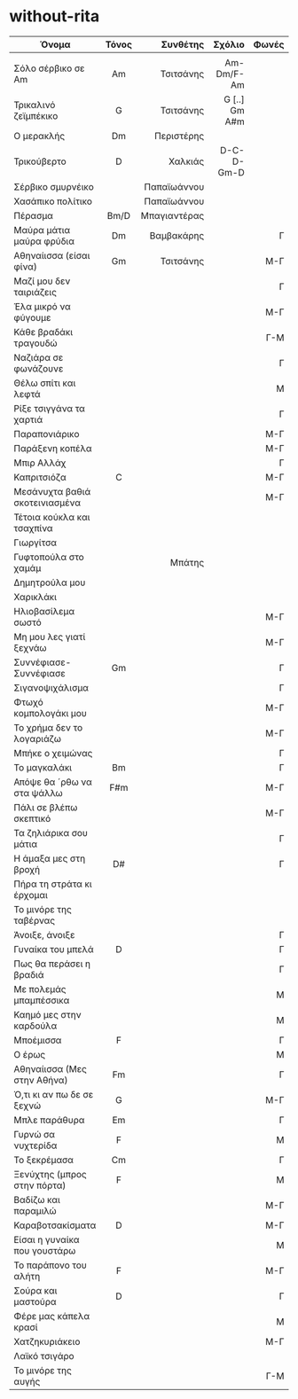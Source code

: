 # without-rita


| Όνομα                 | Τόνος           | Συνθέτης | Σχόλιο | Φωνές |
| -------------         |:-------------:| -----:| -----:|-----:|
|             | |  |||
| Σόλο σέρβικο σε Am        | Am | Τσιτσάνης    | Am-Dm/F-Am    ||
| Τρικαλινό ζεϊμπέκικο      | G  | Τσιτσάνης    | G [..] Gm A#m ||
| Ο μερακλής                | Dm | Περιστέρης   |      ||
| Τρικούβερτο               | D  | Χαλκιάς      | D-C-D-Gm-D    ||
| Σέρβικο σμυρνέικο         |    | Παπαϊωάννου  |      ||
| Χασάπικο πολίτικο         |    | Παπαϊωάννου  |      ||
| Πέρασμα                   |Bm/D| Μπαγιαντέρας |      ||
| Μαύρα μάτια μαύρα φρύδια  | Dm |  Βαμβακάρης  |      |Γ|
| Αθηναίισσα (είσαι φίνα)   | Gm |  Τσιτσάνης   |      |Μ-Γ|
| Μαζί μου δεν ταιριάζεις   |    |              |      |Γ|
| Έλα μικρό να φύγουμε      |    |              |      |Μ-Γ|
| Κάθε βραδάκι τραγουδώ     |    |              |      |Γ-Μ|
| Ναζιάρα σε φωνάζουνε      |    |              |      |Γ|
| Θέλω σπίτι και λεφτά      |    |              |      |Μ|
| Ρίξε τσιγγάνα τα χαρτιά   |    |              |      |Γ|
| Παραπονιάρικο             |    |              |      |Μ-Γ|
| Παράξενη κοπέλα           |    |              |      |Μ-Γ|
| Μπιρ Αλλάχ                |    |              |      |Γ|
| Καπριτσιόζα               | C  |              |      |Μ-Γ|
| Μεσάνυχτα βαθιά σκοτεινιασμένα| |              |      |Μ-Γ|
| Τέτοια κούκλα και τσαχπίνα|    |              |      ||
| Γιωργίτσα                 |    |              |      ||
| Γυφτοπούλα στο χαμάμ      |    | Μπάτης       |      ||
| Δημητρούλα μου            |    |              |      ||
| Χαρικλάκι                 |    |              |      ||
| Ηλιοβασίλεμα σωστό        |    |              |      |Μ-Γ|
| Μη μου λες γιατί ξεχνάω   |    |              |      |Μ-Γ|
| Συννέφιασε-Συννέφιασε     | Gm |              |      |Γ|
| Σιγανοψιχάλισμα           |    |              |      |Γ|
| Φτωχό κομπολογάκι μου     |    |              |      |Μ-Γ|
| Το χρήμα δεν το λογαριάζω |    |              |      |Μ-Γ|
| Μπήκε ο χειμώνας          |    |              |      |Γ|
| Το μαγκαλάκι              | Bm |              |      |Γ|
| Απόψε θα ´ρθω να στα ψάλλω| F#m|              |      |Μ-Γ|
| Πάλι σε βλέπω σκεπτικό    |    |              |      |Μ-Γ|
| Τα ζηλιάρικα σου μάτια    |    |              |      |Γ|
| Η άμαξα μες στη βροχή     | D# |              |      |Γ|
| Πήρα τη στράτα κι έρχομαι |    |              |      ||
| Το μινόρε της ταβέρνας    |    |              |      ||
| Άνοιξε, άνοιξε            |    |              |      |Γ|
| Γυναίκα του μπελά         | D  |              |      |Γ|
| Πως θα περάσει η βραδιά   |    |              |      |Γ|
| Με πολεμάς μπαμπέσσικα    |    |              |      |Μ|
| Καημό μες στην καρδούλα   |    |              |      |Μ|
| Μποέμισσα                 | F  |              |      |Γ|
| Ο έρως                    |    |              |      |Μ|
| Αθηναίισσα (Μες στην Αθήνα)| Fm|              |      |Γ|
| Ό,τι κι αν πω δε σε ξεχνώ | G  |              |      |Μ-Γ|
| Μπλε παράθυρα             | Em |              |      |Γ|
| Γυρνώ σα νυχτερίδα        | F  |              |      |Μ|
| Το ξεκρέμασα              | Cm |              |      |Γ|
| Ξενύχτης (μπρος στην πόρτα)|F  |              |      |Μ|
| Βαδίζω και παραμιλώ       |    |              |      |Μ-Γ|
| Καραβοτσακίσματα          | D  |              |      |Μ-Γ|
| Είσαι η γυναίκα που γουστάρω|  |              |      |Μ|
| Το παράπονο του αλήτη     | F  |              |      |Μ-Γ|
| Σούρα και μαστούρα        | D  |              |      |Γ|
| Φέρε μας κάπελα κρασί     |    |              |      |Μ|
| Χατζηκυριάκειο            |    |              |      |Μ-Γ|
| Λαϊκό τσιγάρο             |    |              |      ||
| Το μινόρε της αυγής       |    |              |      |Γ-Μ|
